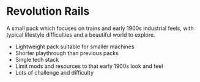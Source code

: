 # Revolution Rails

A small pack which focuses on trains and early 1900s industrial feels, with typical lifestyle difficulties and a beautiful world to explore.

- Lightweight pack suitable for smaller machines
- Shorter playthrough than previous packs
- Single tech stack
- Limit mods and resources to that early 1900s look and feel
- Lots of challenge and difficulty


